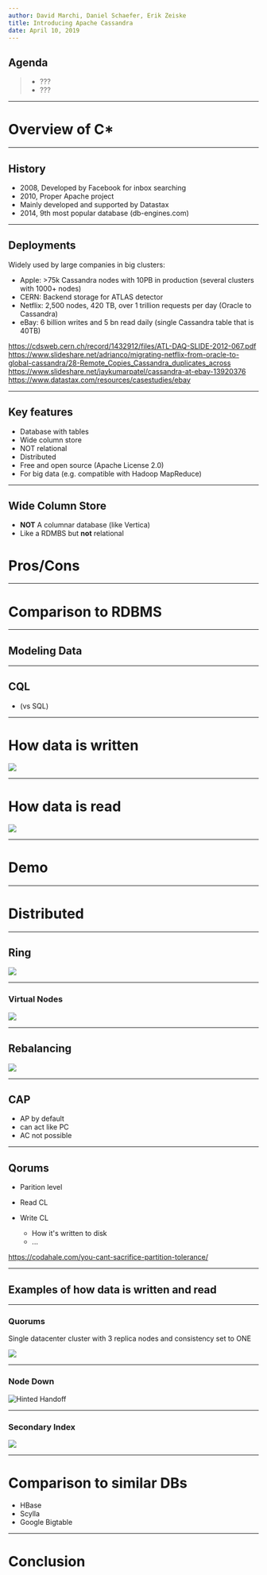 ```yaml
---
author: David Marchi, Daniel Schaefer, Erik Zeiske
title: Introducing Apache Cassandra
date: April 10, 2019
---
```


## Agenda

> - ???
> - ???

---

# Overview of C*

---

## History

- 2008, Developed by Facebook for inbox searching
- 2010, Proper Apache project
- Mainly developed and supported by Datastax
- 2014, 9th most popular database (db-engines.com)

---

## Deployments

Widely used by large companies in big clusters:

- Apple: >75k Cassandra nodes with 10PB in production (several clusters with 1000+ nodes)
- CERN: Backend storage for ATLAS detector
- Netflix: 2,500 nodes, 420 TB, over 1 trillion requests per day (Oracle to Cassandra)
- eBay: 6 billion writes and 5 bn read daily (single Cassandra table that is 40TB)

https://cdsweb.cern.ch/record/1432912/files/ATL-DAQ-SLIDE-2012-067.pdf
https://www.slideshare.net/adrianco/migrating-netflix-from-oracle-to-global-cassandra/28-Remote_Copies_Cassandra_duplicates_across
https://www.slideshare.net/jaykumarpatel/cassandra-at-ebay-13920376
https://www.datastax.com/resources/casestudies/ebay

---

## Key features

- Database with tables
- Wide column store
- NOT relational
- Distributed
- Free and open source (Apache License 2.0)
- For big data (e.g. compatible with Hadoop MapReduce)

---

## Wide Column Store

- **NOT** A columnar database (like Vertica)
- Like a RDMBS but **not** relational

# Pros/Cons

---

# Comparison to RDBMS

---

## Modeling Data

---

## CQL
  - (vs SQL)

---

# How data is written

![](https://docs.datastax.com/en/cassandra/3.0/cassandra/images/dml_write-process_12.png)

---

# How data is read

![](https://docs.datastax.com/en/cassandra/3.0/cassandra/images/dml_caching-reads_12.png)

---

# Demo

---

# Distributed

---

## Ring

![](http://abiasforaction.net/wp-content/uploads/2015/01/Cassandra-Ring.jpg)

---

### Virtual Nodes

![](https://engineeringblog.yelp.com/images/posts/monitoring-cassandra-at-scale/cassandra_ring.png)

---

## Rebalancing

![](https://www.datastax.com/wp-content/uploads/2012/02/numofmoves.png)

---

## CAP

- AP by default
- can act like PC
- AC not possible

---

## Qorums

- Parition level
- Read CL
- Write CL

  - How it's written to disk
  - ...

https://codahale.com/you-cant-sacrifice-partition-tolerance/

---

## Examples of how data is written and read

---

### Quorums

Single datacenter cluster with 3 replica nodes and consistency set to ONE

![](https://docs.datastax.com/en/cassandra/3.0/cassandra/images/arc_write-singleDCConOne.png)

---

### Node Down

![Hinted Handoff](https://docs.datastax.com/en/cassandra/3.0/cassandra/images/dml_hinted_handoff.png)

---

### Secondary Index

![](https://www.datastax.com/wp-content/uploads/2017/01/Native2i-Distributed-Index-3.png)

---

# Comparison to similar DBs
- HBase
- Scylla
- Google Bigtable

---

# Conclusion
